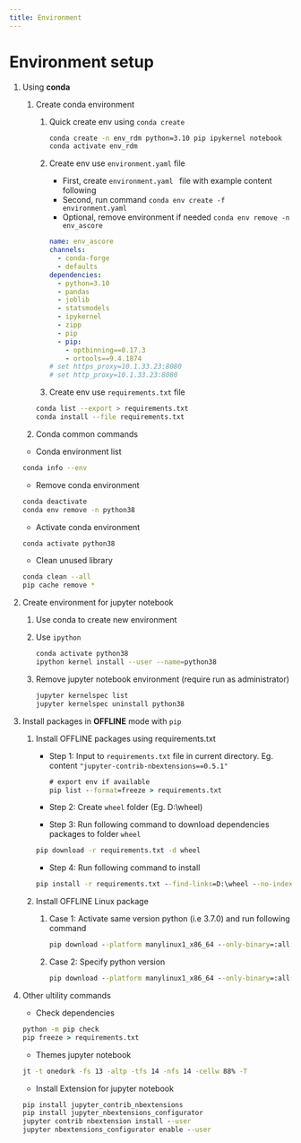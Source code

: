 ```yaml
---
title: Environment
---
```


# Environment setup

1. Using **conda**

    1. Create conda environment

        1. Quick create env using `conda create`
       
            ```sh
            conda create -n env_rdm python=3.10 pip ipykernel notebook
            conda activate env_rdm
            ```

        1. Create env use `environment.yaml` file

           - First, create `environment.yaml ` file with example content following
           - Second, run command `conda env create -f environment.yaml`
           - Optional, remove environment if needed `conda env remove -n env_ascore`
             
            ```yml
            name: env_ascore
            channels:
              - conda-forge
              - defaults
            dependencies:
              - python=3.10
              - pandas
              - joblib
              - statsmodels
              - ipykernel
              - zipp  
              - pip
              - pip: 
                - optbinning==0.17.3
                - ortools==9.4.1874
            # set https_proxy=10.1.33.23:8080
            # set http_proxy=10.1.33.23:8080          
            ```

        1. Create env use `requirements.txt` file

          ```sh
          conda list --export > requirements.txt
          conda install --file requirements.txt
          ```

    1. Conda common commands

      -  Conda environment list
      
      ```sh
      conda info --env
      ```
      
      - Remove conda environment
      
      ```sh
      conda deactivate
      conda env remove -n python38
      ```
      
      - Activate conda environment
      
      ```sh
      conda activate python38
      ```
      - Clean unused library
      
      ```sh
      conda clean --all
      pip cache remove *
      ```

2. Create environment for jupyter notebook

    1. Use conda to create new environment
    1. Use `ipython`
     
        ```sh
        conda activate python38
        ipython kernel install --user --name=python38
        ```
 
    1. Remove jupyter notebook environment (require run as administrator)
  
        ```sh
        jupyter kernelspec list
        jupyter kernelspec uninstall python38 
        ```

3. Install packages in **OFFLINE** mode with `pip`

      1. Install OFFLINE packages using requirements.txt 
      
         - Step 1: Input to `requirements.txt` file in current directory.  Eg. content `"jupyter-contrib-nbextensions==0.5.1"`

             ```cmd
             # export env if available
            pip list --format=freeze > requirements.txt
            ```
        
          - Step 2: Create `wheel` folder (Eg. D:\wheel)
        
          - Step 3: Run following command to download dependencies packages to folder `wheel`
      
          ```cmd
          pip download -r requirements.txt -d wheel
          ```
      
          - Step 4: Run following command to install
            
          ```cmd
          pip install -r requirements.txt --find-links=D:\wheel --no-index
          ```
      
      1. Install OFFLINE Linux package
      
          1. Case 1: Activate same version python (i.e 3.7.0) and run following command
             
               ```cmd
               pip download --platform manylinux1_x86_64 --only-binary=:all: --no-binary=:none: pandas
               ```            
          2. Case 2: Specify python version
      
              ```cmd
              pip download --platform manylinux1_x86_64 --only-binary=:all: --python-version=38 --no-binary=:none: pandas
              ```
  
   
      
4. Other ultility commands
      
      - Check dependencies
      
      ```cmd
      python -m pip check 
      pip freeze > requirements.txt
      ```
      
      - Themes jupyter notebook
      
      ```cmd
      jt -t onedork -fs 13 -altp -tfs 14 -nfs 14 -cellw 88% -T
      ```
      
      - Install Extension for jupyter notebook
      
      ```cmd
      pip install jupyter_contrib_nbextensions
      pip install jupyter_nbextensions_configurator
      jupyter contrib nbextension install --user
      jupyter nbextensions_configurator enable --user
      ```
